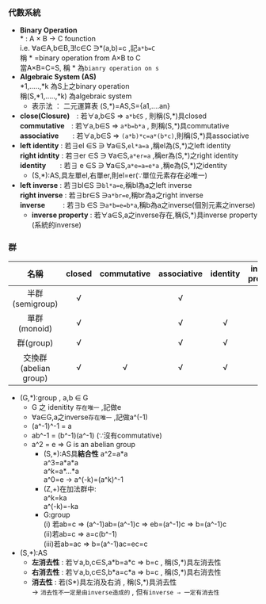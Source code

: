 ### 代數系統
* **Binary Operation**  
  \* : A × B → C founction  
  i.e. ∀a∈A,b∈B,∃!c∈C ∋*(a,b)=c ,記`a*b=C`  
       稱 \* =binary operation from A×B to C  
       當A×B=C=S, 稱 \* 為`bianry operation on s`
* **Algebraic System (AS)**  
  \*1,.....,\*k 為S上之binary operation  
  稱(S,\*1,.....,\*k) 為algebraic system
  * 表示法 ： 二元運算表
  (S,*)=AS,S={a1,....an}
* **close(Closure)**　: 若∀a,b∈S ⇒ `a*b∈S` , 則稱(S,\*)具closed  
  **commutative**　: 若∀a,b∈S ⇒ `a*b=b*a` , 則稱(S,\*)具commutative  
  **associative**　　: 若∀a,b∈S ⇒ `(a*b)*c=a*(b*c)`,則稱(S,\*)具associative  
* **left identity** : 若∃el ∈S ∋ ∀a∈S,`el*a=a` ,稱el為(S,\*)之left identity    
  **right idntity** : 若∃er ∈S ∋ ∀a∈S,`a*er=a` ,稱er為(S,\*)之right identity    
  **identity**　　: 若∃ e ∈S ∋ ∀a∈S,`a*e=a=e*a` ,稱e為(S,\*)之identity
  * (S,*):AS,具左單el,右單er,則el=er(∵單位元素存在必唯一)
* **left inverse**  : 若∃bl∈S ∋`bl*a=e`,稱bl為a之left inverse   
  **right inverse** : 若∃br∈S ∋`a*br=e`,稱br為a之right inverse  
  **inverse**  　 　: 若∃b ∈S ∋`a*b=e=b*a`,稱b為a之inverse(個別元素之inverse)
  * **inverse property** : 若∀a∈S,a之inverse存在,稱(S,\*)具inverse property (系統的inverse)

### 群

| 名稱 | closed |commutative | associative | identity | inverse property |
| :--: |:----: |:---------: |:----------: |:--------: |:---------------: |
|半群(semigroup)|√     |            |√             |          |                  |
|單群(monoid)   |√      |            |√             |√          |                  |
|群(group)      |√      |            |√             | √         |√                  |
|交換群(abelian group) |√      |√            |√             |√          |√                  |

* (G,*):group , a,b ∈ G 
  * G 之 idenitity `存在唯一` ,記做e
  * ∀a∈G,a之inverse`存在唯一` ,記做a^(-1)
  * (a^-1)^-1 = a 
  * ab^-1 = (b^-1)(a^-1) (∵沒有commutative)
  * a^2 = e ⇒ G is an abelian group
    * (S,\*):AS具**結合性** 
       a^2=a\*a  
       a^3=a\*a\*a  
       a^k=a\*...\*a  
       a^0=e → a^(-k)=(a^k)^-1
    * (Z,+)在加法群中:  
      a^k=ka  
      a^(-k)=-ka  
    * G:group  
      (i) 若ab=c ⇒ (a^-1)ab=(a^-1)c ⇒ eb=(a^-1)c ⇒ b=(a^-1)c  
      (ii)若ab=c ⇒ a=c(b^-1)  
      (iii)若ab=ac ⇒ b=(a^-1)ac=ec=c
 * (S,\*):AS
    * **左消去性** : 若∀a,b,c∈S,a\*b=a\*c ⇒ b=c , 稱(S,\*)具左消去性 
    * **右消去性** : 若∀a,b,c∈S,b\*a=c\*a ⇒ b=c , 稱(S,\*)具右消去性
    * **消去性**   : 若(S\*)具左消及右消 , 稱(S,\*)具消去性    
    → `消去性不一定是由inverse造成的` , 但`有inverse ⇒ 一定有消去性`

  


  
